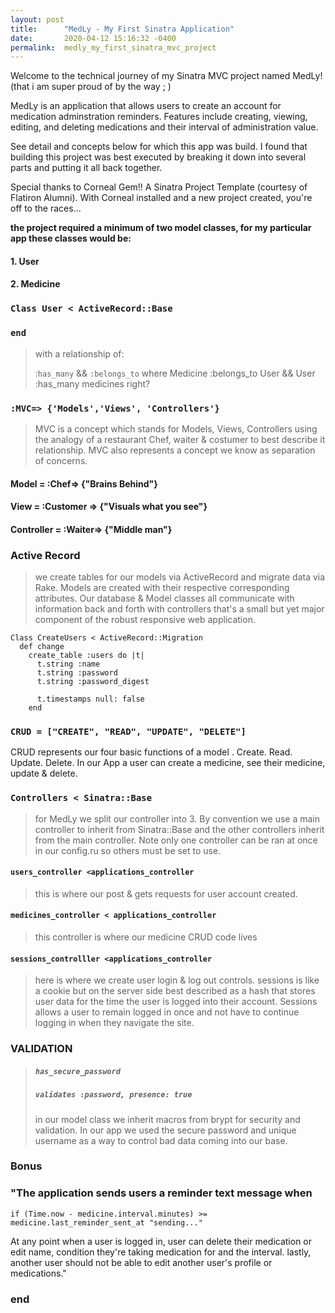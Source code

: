 ```yaml
---
layout: post
title:      "MedLy - My First Sinatra Application"
date:       2020-04-12 15:16:32 -0400
permalink:  medly_my_first_sinatra_mvc_project
---
```



Welcome to the technical journey of my Sinatra MVC project named MedLy! (that i am super proud of by the way ; )

MedLy is an application that allows users to create an account for medication adminstration reminders. Features include  creating, viewing, editing, and deleting medications and their interval of administration value. 

See detail and concepts below for which this app was build. I found that building this project was best executed by breaking it down into several parts and putting it all back together.

Special thanks to Corneal Gem!! A Sinatra Project Template (courtesy of Flatiron Alumni). With Corneal installed and a new project created, you're off to the races...


**the project required a minimum of two model classes, for my particular app these classes would be:**

#### 1. User
#### 2. Medicine

### `Class User < ActiveRecord::Base` 
### `end`


>  with a relationship of:
>  
>  :`has_many` && `:belongs_to`  where Medicine :belongs_to User && User :has_many medicines right?  
 
### `:MVC=> {'Models','Views', 'Controllers'}`

> MVC is a concept which stands for Models, Views, Controllers using the analogy of a restaurant Chef, waiter & costumer to best describe it relationship. MVC also represents a concept we know as separation of concerns.


#### Model = :Chef=> {"Brains Behind"}

#### View = :Customer => {"Visuals what you see"}

#### Controller = :Waiter=> {"Middle man"}

 
###  Active Record
 
>  we create tables for our models via ActiveRecord and migrate data via Rake. 
>  Models are created with their respective corresponding attributes.
>  Our database & Model classes all communicate with information back and forth with controllers that's a small but yet major component of the robust responsive web application.
>  

```
Class CreateUsers < ActiveRecord::Migration
  def change
    create_table :users do |t|
      t.string :name
      t.string :password
      t.string :password_digest

      t.timestamps null: false
    end
```


### `CRUD = ["CREATE", "READ", "UPDATE", "DELETE"]`

CRUD represents our four basic functions of a model . Create. Read. Update. Delete. In our App a user can create a medicine, see their medicine, update & delete.


### `Controllers < Sinatra::Base`

> for MedLy we split our controller into 3. By convention we use a main controller to inherit from Sinatra::Base and the other controllers inherit from the main controller. Note only one controller can be ran at once in our config.ru so others
> must be set to use.

####  `users_controller <applications_controller`
> this is where our post & gets requests for user account created.

#### `medicines_controller < applications_controller`
> this controller is where our medicine CRUD code lives

#### `sessions_controlller <applications_controller`
> here is where we create user login & log out controls.
> sessions is like a cookie but on the server side best described as a hash that stores user data for the time the user is logged into their account. Sessions allows a user to remain logged in once and not have to continue logging in when they navigate the site.

### VALIDATION

> ##### `has_secure_password`
> ##### `validates :password, presence: true`
> in our model class we inherit macros from brypt for security and validation. In our app we used the secure password and unique username as a way to control bad data coming into our base.

### Bonus

###  "The application sends users a reminder text message when

`if (Time.now - medicine.interval.minutes) >= medicine.last_reminder_sent_at
          "sending..."`

At any point when a user is logged in, user can delete their medication or edit name, condition they're taking medication for and the interval. lastly, another user should not be able to edit another user's profile or medications."


### end

